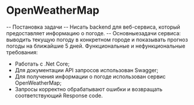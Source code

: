 # OpenWeatherMap
-- Постановка задачи --
Нисать backend для веб-сервиса, который предоставляет
информацию о погоде. 
-- Основныезадачи сервиса: выводить текущую погоду в
конкретном городе и показывать прогноз погоды на ближайшие 5 дней.
Функциональные и нефункциональные требования:
- Работать с .Net Core;
- Для документации API запросов использован Swagger;
- Для получения информации о погоде использован сервис
OpenWeatherMap;
- Запросы корректно обрабатывают ошибки и возвращать
соответствующий Response code.
